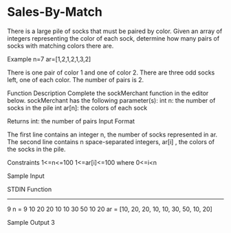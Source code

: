 # Sales-By-Match
There is a large pile of socks that must be paired by color. Given an array of integers representing the color of each sock, determine how many pairs of socks with matching colors there are.

Example
n=7
ar=[1,2,1,2,1,3,2]

There is one pair of color 1 and one of color 2. There are three odd socks left, one of each color. The number of pairs is 2.

Function Description
Complete the sockMerchant function in the editor below.
sockMerchant has the following parameter(s):
int n: the number of socks in the pile
int ar[n]: the colors of each sock

Returns
int: the number of pairs
Input Format

The first line contains an integer n, the number of socks represented in ar.
The second line contains n space-separated integers, ar[i] , the colors of the socks in the pile.

Constraints
1<=n<=100
1<=ar[i]<=100 where 0<=i<n
 
Sample Input

STDIN                       Function
-----                       --------
9                           n = 9
10 20 20 10 10 30 50 10 20  ar = [10, 20, 20, 10, 10, 30, 50, 10, 20]

Sample Output
3

